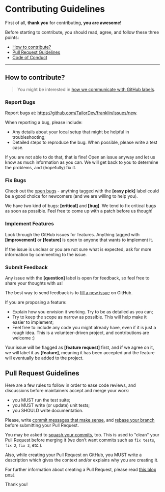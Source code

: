 Contributing Guidelines
=======================

First of all, **thank you** for contributing, **you are awesome**!

Before starting to contribute, you should read, agree, and follow these three
points:

* [How to contribute?](#how-to-contribute)
* [Pull Request Guidelines](#pull-request-guidelines)
* [Code of Conduct](CODE_OF_CONDUCT.md)

---

## How to contribute?

> You might be interested in [how we communicate with GitHub
> labels](https://tailordev.fr/blog/2016/09/27/communication-with-github-issues-1/).

### Report Bugs

Report bugs at: https://github.com/TailorDev/franklin/issues/new.

When reporting a bug, please include:

* Any details about your local setup that might be helpful in troubleshooting;
* Detailed steps to reproduce the bug. When possible, please write a test case.

If you are not able to do that, that is fine! Open an issue anyway and let us
know as much information as you can. We will get back to you to determine the
problems, and (hopefully) fix it.

### Fix Bugs

Check out the [open bugs](https://github.com/TailorDev/franklin/issues) - anything
tagged with the **[easy pick]** label could be a good choice for newcomers (and
we are willing to help you).

We have two kind of bugs: **[critical]** and **[bug]**. We tend to fix critical
bugs as soon as possible. Feel free to come up with a patch before us though!

### Implement Features

Look through the GitHub issues for features. Anything tagged with
**[improvement]** or **[feature]** is open to anyone that wants to implement it.

If the issue is unclear or you are not sure what is expected, ask for more
information by commenting to the issue.

### Submit Feedback

Any issue with the **[question]** label is open for feedback, so feel free to
share your thoughts with us!

The best way to send feedback is to [fill a new
issue](https://github.com/TailorDev/franklin/issues/new) on GitHub.

If you are proposing a feature:

* Explain how you envision it working. Try to be as detailed as you can;
* Try to keep the scope as narrow as possible. This will help make it easier to
  implement;
* Feel free to include any code you might already have, even if it is
  just a rough idea. This is a volunteer-driven project, and contributions are
  welcome :)

Your issue will be flagged as **[feature request]** first, and if we agree on
it, we will label it as **[feature]**, meaning it has been accepted and the
feature will eventually be added to the project.

## Pull Request Guidelines

Here are a few rules to follow in order to ease code reviews, and discussions
before maintainers accept and merge your work:

* you MUST run the test suite;
* you MUST write (or update) unit tests;
* you SHOULD write documentation.

Please, write [commit messages that make
sense](http://tbaggery.com/2008/04/19/a-note-about-git-commit-messages.html),
and [rebase your branch](http://git-scm.com/book/en/Git-Branching-Rebasing)
before submitting your Pull Request.

You may be asked to [squash your
commits](http://gitready.com/advanced/2009/02/10/squashing-commits-with-rebase.html), 
too. This is used to "clean" your Pull Request before merging it (we don't want
commits such as `fix tests`, `fix 2`, `fix 3`, etc.).

Also, while creating your Pull Request on GitHub, you MUST write a description
which gives the context and/or explains why you are creating it.

For further information about creating a Pull Request, please read [this blog
post](http://williamdurand.fr/2013/11/20/on-creating-pull-requests/).

Thank you!

